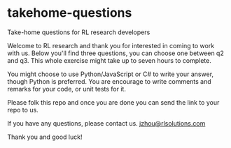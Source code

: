 # takehome-questions
Take-home questions for RL research developers

Welcome to RL research and thank you for interested in coming to work with us. Below you'll find three questions, you can choose one between q2 and q3.  This whole exercise might take up to seven hours to complete.

You might choose to use Python/JavaScript or C# to write your answer, though Python is preferred.  You are encourage to write comments and remarks for your code, or unit tests for it.

Please folk this repo and once you are done you can send the link to your repo to us.  

If you have any questions, please contact us.  jzhou@rlsolutions.com 

Thank you and good luck!
